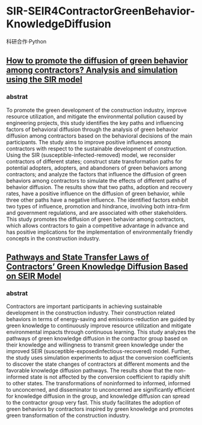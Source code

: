 # SIR-SEIR4ContractorGreenBehavior-KnowledgeDiffusion
 科研合作·Python

## [How to promote the diffusion of green behavior among contractors? Analysis and simulation using the SIR model](https://www.sciencedirect.com/science/article/pii/S0301479723003432)

### abstrat

To promote the green development of the construction industry, improve resource utilization, and mitigate the environmental pollution caused by engineering projects, this study identifies the key paths and influencing factors of behavioral diffusion through the analysis of green behavior diffusion among contractors based on the behavioral decisions of the main participants. The study aims to improve positive influences among contractors with respect to the sustainable development of construction. Using the SIR (susceptible-infected-removed) model, we reconsider contractors of different states; construct state transformation paths for potential adopters, adopters, and abandoners of green behaviors among contractors; and analyze the factors that influence the diffusion of green behaviors among contractors to simulate the effects of different paths of behavior diffusion. The results show that two paths, adoption and recovery rates, have a positive influence on the diffusion of green behavior, while three other paths have a negative influence. The identified factors exhibit two types of influence, promotion and hindrance, involving both intra-firm and government regulations, and are associated with other stakeholders. This study promotes the diffusion of green behavior among contractors, which allows contractors to gain a competitive advantage in advance and has positive implications for the implementation of environmentally friendly concepts in the construction industry.

## [Pathways and State Transfer Laws of Contractors’ Green Knowledge Diffusion Based on SEIR Model](https://ascelibrary.org/doi/abs/10.1061/9780784485217.022)

### abstrat

Contractors are important participants in achieving sustainable development in the construction industry. Their construction related behaviors in terms of energy-saving and emissions-reduction are guided by green knowledge to continuously improve resource utilization and mitigate environmental impacts through continuous learning. This study analyzes the pathways of green knowledge diffusion in the contractor group based on their knowledge and willingness to transmit green knowledge under the improved SEIR (susceptible-exposedinfectious-recovered) model. Further, the study uses simulation experiments to adjust the conversion coefficients to discover the state changes of contractors at different moments and the favorable knowledge diffusion pathways. The results show that the non-informed state is not affected by the conversion coefficient to rapidly shift to other states. The transformations of noninformed to informed, informed to unconcerned, and disseminator to unconcerned are significantly efficient for knowledge diffusion in the group, and knowledge diffusion can spread to the contractor group very fast. This study facilitates the adoption of green behaviors by contractors inspired by green knowledge and promotes green transformation of the construction industry.








